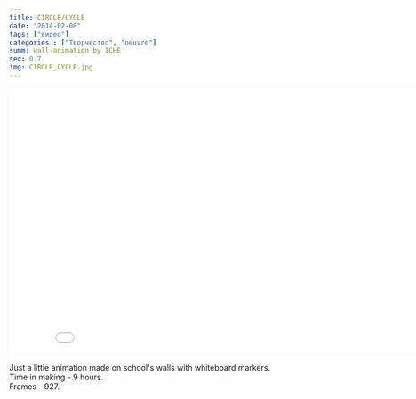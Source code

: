 ```yaml
---
title: CIRCLE/CYCLE
date: "2014-02-08"
tags: ["видео"]
categories : ["Творчество", "oeuvre"]
summ: wall-animation by ICHE
sec: 0.7
img: CIRCLE_CYCLE.jpg
---
```


<iframe width="853" height="480" src="//www.youtube.com/embed/i-QzvCZ6Lc4?rel=0" frameborder="0" allowfullscreen></iframe>

Just a little animation made on school's walls with whiteboard markers.  
Time in making - 9 hours.  
Frames - 927.  